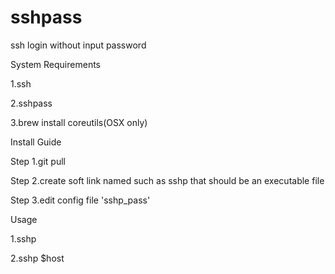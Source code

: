 # sshpass
ssh login without input password


System Requirements

1.ssh

2.sshpass

3.brew install coreutils(OSX only)

Install Guide

Step 1.git pull

Step 2.create soft link named such as sshp that should be an executable file

Step 3.edit config file 'sshp_pass' 


Usage

1.sshp

2.sshp $host
